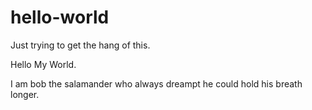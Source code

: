 # hello-world
Just trying to get the hang of this.


Hello My World. 

I am bob the salamander who always dreampt he could hold his breath longer. 
